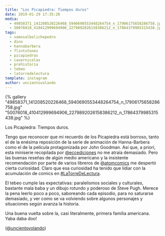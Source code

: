 ```yaml
---
title: "Los Picapiedra: Tiempos duros"
date: 2019-01-29 17:35:26
media: 
  - 49858371_141208520226468_5940690553448264754_n_17906175658286758.jpg
  - 50076018_410412999694906_2279892026158386212_n_17864379985315438.jpg
tags: 
  - vamosalbolichepedro
  - dino
  - hannabarbera
  - flintstones
  - picapiedras
  - cavernicolas
  - prehistoria
  - tebeo
  - latorredelectura
template: instagram
author: uncientovolando
---
```


{% gallery "49858371_141208520226468_5940690553448264754_n_17906175658286758.jpg" "50076018_410412999694906_2279892026158386212_n_17864379985315438.jpg" %}

Los Picapiedra: Tiempos duros.

Tengo que reconocer que mi recuerdo de los Picapiedra está borroso, tanto el de la enésima reposición de la serie de animación de Hanna-Barbera como el de la película protagonizada por John Goodman. Así que, a priori, esta miniserie recopilada por [@eccediciones](https://instagram.com/eccediciones) no me atraía demasiado. Pero las buenas reseñas de algún medio americano y la insistente recomendación por parte de varios libreros de [@atomcomics](https://instagram.com/atomcomics) me despertó cierta curiosidad. Claro que esa curiosidad ha tenido que lidiar con la acumulación de comics en [#LaTorreDeLectura](/etiquetas/latorredelectura).

El tebeo cumple las expectativas: paralelismos sociales y culturales, bastante mala baba y un dibujo rotundo y poderoso de Steve Pugh. Merece la pena leerlo poco a poco, saboreando cada episodio, para no saturarse demasiado, y ver como se va volviendo sobre algunos personajes y situaciones según avanza la historia.

Una buena vuelta sobre la, casi literalmente, primera familia americana.
Yaba daba doo!

([@uncientovolando](https://instagram.com/uncientovolando))
